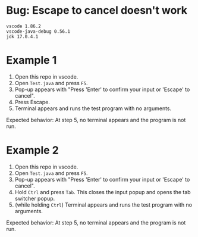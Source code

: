 # Bug: Escape to cancel doesn't work

```
vscode 1.86.2
vscode-java-debug 0.56.1
jdk 17.0.4.1
```

# Example 1

1. Open this repo in vscode.
2. Open `Test.java` and press `F5`.
3. Pop-up appears with "Press 'Enter' to confirm your input or 'Escape' to cancel".
4. Press Escape.
5. Terminal appears and runs the test program with no arguments.

Expected behavior: At step 5, no terminal appears and the program is not run.

# Example 2

1. Open this repo in vscode.
2. Open `Test.java` and press `F5`.
3. Pop-up appears with "Press 'Enter' to confirm your input or 'Escape' to cancel".
4. Hold `Ctrl` and press `Tab`.  This closes the input popup and opens the tab switcher popup.
5. (while holding `Ctrl`) Terminal appears and runs the test program with no arguments.

Expected behavior: At step 5, no terminal appears and the program is not run.
